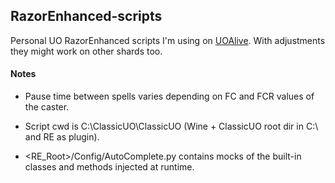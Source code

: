 ## RazorEnhanced-scripts
Personal UO RazorEnhanced scripts I'm using on [UOAlive](https://uoalive.com). With adjustments they might work on other shards too.

#### Notes
- Pause time between spells varies depending on FC and FCR values of the caster.

- Script cwd is C:\ClassicUO\ClassicUO (Wine + ClassicUO root dir in C:\ and RE as plugin).

- <RE_Root>/Config/AutoComplete.py contains mocks of the built-in classes and methods injected at runtime.
